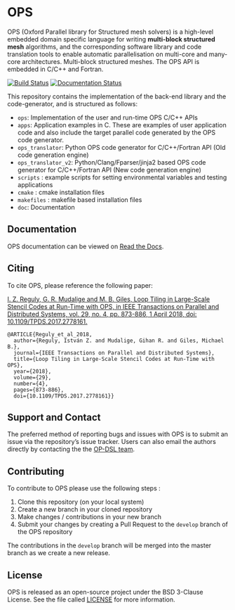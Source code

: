# OPS

OPS (Oxford Parallel library for Structured mesh solvers) is a high-level embedded domain specific language for writing **multi-block structured mesh** algorithms, and the corresponding software library and code translation tools to enable automatic parallelisation on multi-core and many-core architectures. Multi-block structured meshes. The OPS API is embedded in C/C++ and Fortran.


[![Build Status](https://gitlab.com/op-dsl-ci/ops-ci/badges/master/pipeline.svg)](https://gitlab.com/op-dsl-ci/ops-ci) 
[![Documentation Status](https://readthedocs.org/projects/ops-dsl/badge/?version=latest)](https://ops-dsl.readthedocs.io/en/latest/?badge=latest)

This repository contains the implementation of the back-end library and the code-generator, and is structured as follows:

* `ops`: Implementation of the user and run-time OPS C/C++ APIs
* `apps`: Application examples in C.
  These are examples of user application code and also include the target parallel code generated by the OPS code generator.
* `ops_translator`: Python OPS code generator for C/C++/Fortran API (Old code generation engine)
* `ops_translator_v2`: Python/Clang/Fparser/jinja2 based OPS code generator for C/C++/Fortran API (New code generation engine)
* `scripts` : example scripts for setting environmental variables and testing applications
* `cmake` : cmake installation files
* `makefiles` : makefile based installation files
* `doc`: Documentation

## Documentation

OPS documentation can be viewed on [Read the Docs](https://ops-dsl.readthedocs.io/).

## Citing
To cite OPS, please reference the following paper:

[I. Z. Reguly, G. R. Mudalige and M. B. Giles, Loop Tiling in Large-Scale Stencil Codes at Run-Time with OPS, in IEEE Transactions on Parallel and Distributed Systems, vol. 29, no. 4, pp. 873-886, 1 April 2018, doi: 10.1109/TPDS.2017.2778161.](https://ieeexplore.ieee.org/abstract/document/8121995)

```
@ARTICLE{Reguly_et_al_2018,
  author={Reguly, István Z. and Mudalige, Gihan R. and Giles, Michael B.},
  journal={IEEE Transactions on Parallel and Distributed Systems}, 
  title={Loop Tiling in Large-Scale Stencil Codes at Run-Time with OPS}, 
  year={2018},
  volume={29},
  number={4},
  pages={873-886},
  doi={10.1109/TPDS.2017.2778161}}
```

## Support and Contact
The preferred method of reporting bugs and issues with OPS is to submit an issue via the repository’s issue tracker. Users can also email the authors directly by contacting the the [OP-DSL team](https://op-dsl.github.io/about.html).

## Contributing

To contribute to OPS please use the following steps :

1. Clone this repository (on your local system)
2. Create a new branch in your cloned repository
3. Make changes / contributions in your new branch
4. Submit your changes by creating a Pull Request to the `develop` branch of the OPS repository

The contributions in the `develop` branch will be merged into the master branch as we create a new release.

## License 
OPS is released as an open-source project under the BSD 3-Clause License. See the file called [LICENSE](https://github.com/OP-DSL/OPS/blob/master/LICENSE) for more information.

